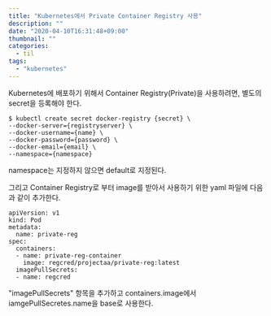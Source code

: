 ```yaml
---
title: "Kubernetes에서 Private Container Registry 사용"
description: ""
date: "2020-04-10T16:31:48+09:00"
thumbnail: ""
categories:
  - til
tags:
  - "kubernetes"
---
```


Kubernetes에 배포하기 위해서 Container Registry(Private)을 사용하려면, 별도의 secret을 등록해야 한다.

```shell
$ kubectl create secret docker-registry {secret} \
--docker-server={registryserver} \
--docker-username={name} \
--docker-password={password} \
--docker-email={email} \
--namespace={namespace}
```

namespace는 지정하지 않으면 default로 지정된다.

그리고 Container Registry로 부터 image를 받아서 사용하기 위한 yaml 파일에 다음과 같이 추가한다.

```shell
apiVersion: v1
kind: Pod
metadata:
  name: private-reg
spec:
  containers:
  - name: private-reg-container
    image: regcred/projectaa/private-reg:latest
  imagePullSecrets:
  - name: regcred
```

"imagePullSecrets" 항목을 추가하고 containers.image에서 iamgePullSecretes.name을 base로 사용한다.